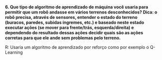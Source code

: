 **6. Que tipo de algoritmo de aprendizado de máquina você usaria para permitir que um robô andasse em vários terrenos desconhecidos? Dica: o robô precisa, através de sensores, entender o estado do terreno (buracos, paredes, subidas íngremes, etc.) e baseado neste estado executar ações (se mover para frente/trás, esquerda/direita) e dependendo do resultado dessas ações decidir quais são as ações corretas para que ele ande sem problemas pelo terreno.**

R: Usaria um algoritmo de aprendizado por reforço como por exemplo o Q-Learning